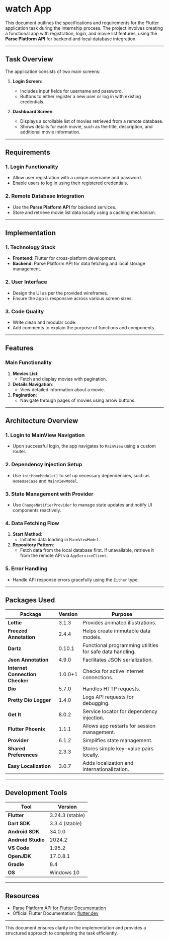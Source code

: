 # watch App
This document outlines the specifications and requirements for the Flutter application task during the internship process. The project involves creating a functional app with registration, login, and movie list features, using the **Parse Platform API** for backend and local database integration.

---

## **Task Overview**

The application consists of two main screens:

1. **Login Screen**:  
   - Includes input fields for username and password.
   - Buttons to either register a new user or log in with existing credentials.

2. **Dashboard Screen**:  
   - Displays a scrollable list of movies retrieved from a remote database.
   - Shows details for each movie, such as the title, description, and additional movie information.

---

## **Requirements**

### **1. Login Functionality**
- Allow user registration with a unique username and password.
- Enable users to log in using their registered credentials.

### **2. Remote Database Integration**
- Use the **Parse Platform API** for backend services.
- Store and retrieve movie list data locally using a caching mechanism.

---

## **Implementation**

### **1. Technology Stack**
- **Frontend**: Flutter for cross-platform development.
- **Backend**: Parse Platform API for data fetching and local storage management.

### **2. User Interface**
- Design the UI as per the provided wireframes.
- Ensure the app is responsive across various screen sizes.

### **3. Code Quality**
- Write clean and modular code.
- Add comments to explain the purpose of functions and components.

---

## **Features**

### **Main Functionality**
1. **Movies List**:
   - Fetch and display movies with pagination.
2. **Details Navigation**:
   - View detailed information about a movie.
3. **Pagination**:
   - Navigate through pages of movies using arrow buttons.

---

## **Architecture Overview**

### **1. Login to MainView Navigation**
- Upon successful login, the app navigates to `MainView` using a custom router.

### **2. Dependency Injection Setup**
- Use `initHomeModule()` to set up necessary dependencies, such as `HomeUseCase` and `MainViewModel`.

### **3. State Management with Provider**
- Use `ChangeNotifierProvider` to manage state updates and notify UI components reactively.

### **4. Data Fetching Flow**
1. **Start Method**:
   - Initiates data loading in `MainViewModel`.
2. **Repository Pattern**:
   - Fetch data from the local database first. If unavailable, retrieve it from the remote API via `AppServiceClient`.

### **5. Error Handling**
- Handle API response errors gracefully using the `Either` type.

---

## **Packages Used**

| Package                     | Version | Purpose                                                                 |
|-----------------------------|---------|-------------------------------------------------------------------------|
| **Lottie**                  | 3.1.3   | Provides animated illustrations.                                       |
| **Freezed Annotation**      | 2.4.4   | Helps create immutable data models.                                    |
| **Dartz**                   | 0.10.1  | Functional programming utilities for safe data handling.               |
| **Json Annotation**         | 4.9.0   | Facilitates JSON serialization.                                        |
| **Internet Connection Checker** | 1.0.0+1 | Checks for active internet connections.                                |
| **Dio**                     | 5.7.0   | Handles HTTP requests.                                                 |
| **Pretty Dio Logger**       | 1.4.0   | Logs API requests for debugging.                                       |
| **Get It**                  | 8.0.2   | Service locator for dependency injection.                              |
| **Flutter Phoenix**         | 1.1.1   | Allows app restarts for session management.                            |
| **Provider**                | 6.1.2   | Simplifies state management.                                           |
| **Shared Preferences**      | 2.3.3   | Stores simple key-value pairs locally.                                 |
| **Easy Localization**       | 3.0.7   | Adds localization and internationalization.                            |

---

## **Development Tools**

| Tool                     | Version          |
|--------------------------|------------------|
| **Flutter**              | 3.24.3 (stable) |
| **Dart SDK**             | 3.3.4 (stable)  |
| **Android SDK**          | 34.0.0          |
| **Android Studio**       | 2024.2          |
| **VS Code**              | 1.95.2          |
| **OpenJDK**              | 17.0.8.1        |
| **Gradle**               | 8.4             |
| **OS**                   | Windows 10      |

---

## **Resources**

- [Parse Platform API for Flutter Documentation](https://api.themoviedb.org/3)  
- Official Flutter Documentation: [flutter.dev](https://flutter.dev)  

---

This document ensures clarity in the implementation and provides a structured approach to completing the task efficiently.
